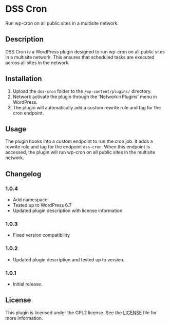 # DSS Cron

Run wp-cron on all public sites in a multisite network.

## Description

DSS Cron is a WordPress plugin designed to run wp-cron on all public sites in a multisite network. This ensures that scheduled tasks are executed across all sites in the network.

## Installation

1. Upload the `dss-cron` folder to the `/wp-content/plugins/` directory.
2. Network activate the plugin through the 'Network->Plugins' menu in WordPress.
3. The plugin will automatically add a custom rewrite rule and tag for the cron endpoint.

## Usage

The plugin hooks into a custom endpoint to run the cron job. It adds a rewrite rule and tag for the endpoint `dss-cron`. When this endpoint is accessed, the plugin will run wp-cron on all public sites in the multisite network.

## Changelog

### 1.0.4

- Add namespace
- Tested up to WordPress 6.7
- Updated plugin description with license information.

### 1.0.3

- Fixed version compatibility

### 1.0.2

- Updated plugin description and tested up to version.

### 1.0.1

- Initial release.

## License

This plugin is licensed under the GPL2 license. See the [LICENSE](https://www.gnu.org/licenses/gpl-2.0.html) file for more information.
